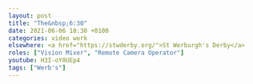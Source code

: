 ```yaml
---
layout: post
title: "The&nbsp;6:30"
date: 2021-06-06 18:30 +0100
categories: video work
elsewhere: <a href="https://stwderby.org/">St Werburgh's Derby</a>
roles: ["Vision Mixer", "Remote Camera Operator"]
youtube: H3I-oY8UEp4
tags: ["Werb's"]
---
```

